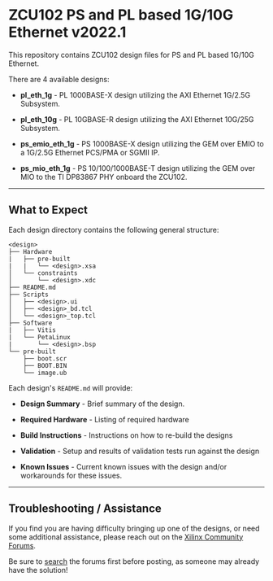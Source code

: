# ZCU102 PS and PL based 1G/10G Ethernet v2022.1
This repository contains ZCU102 design files for PS and PL based 1G/10G Ethernet.

There are 4 available designs:

- **pl_eth_1g** - PL 1000BASE-X design utilizing the AXI Ethernet 1G/2.5G Subsystem.

- **pl_eth_10g** - PL 10GBASE-R design utilizing the AXI Ethernet 10G/25G Subsystem.

- **ps_emio_eth_1g** - PS 1000BASE-X design utilizing the GEM over EMIO to a 1G/2.5G Ethernet PCS/PMA or SGMII IP.

- **ps_mio_eth_1g** - PS 10/100/1000BASE-T design utilizing the GEM over MIO to the TI DP83867 PHY onboard the ZCU102.
---
## **What to Expect**
Each design directory contains the following general structure:

```
<design>
├── Hardware
|   ├── pre-built
|   |   └── <design>.xsa
│   └── constraints
│       └── <design>.xdc
├── README.md
├── Scripts
│   ├── <design>.ui
│   ├── <design>_bd.tcl
│   └── <design>_top.tcl
├── Software
|   ├── Vitis
|   └── PetaLinux
|       └── <design>.bsp
└── pre-built
    ├── boot.scr
    ├── BOOT.BIN
    └── image.ub
````
Each design's `README.md` will provide:

- **Design Summary** - Brief summary of the design.

- **Required Hardware** - Listing of required hardware

- **Build Instructions** - Instructions on how to re-build the designs

- **Validation** - Setup and results of validation tests run against the design

- **Known Issues** - Current known issues with the design and/or workarounds for these issues.

---
## **Troubleshooting / Assistance**
If you find you are having difficulty bringing up one of the designs, or need some additional assistance, please reach out on the [Xilinx Community Forums](https://forums.xilinx.com).

Be sure to [search](https://forums.xilinx.com/t5/forums/searchpage/tab/message?advanced=false&allow_punctuation=false&inactive=false) the forums first before posting, as someone may already have the solution!

